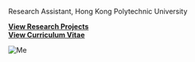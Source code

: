
Research Assistant, Hong Kong Polytechnic University

**[View Research Projects](/posts)**  
**[View Curriculum Vitae](/cv)**  

![Me](/images/me.jpg)

